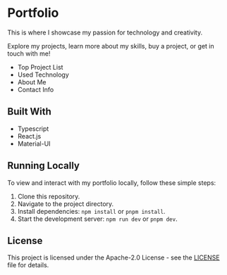 # Portfolio

This is where I showcase my passion for technology and creativity.

Explore my projects, learn more about my skills, buy a project, or get in touch with me!

- Top Project List
- Used Technology
- About Me
- Contact Info

## Built With

- Typescript
- React.js
- Material-UI

## Running Locally

To view and interact with my portfolio locally, follow these simple steps:

1. Clone this repository.
2. Navigate to the project directory.
3. Install dependencies: `npm install` or `pnpm install`.
4. Start the development server: `npm run dev` or `pnpm dev`.

## License

This project is licensed under the Apache-2.0 License - see the [LICENSE](LICENSE) file for details.
